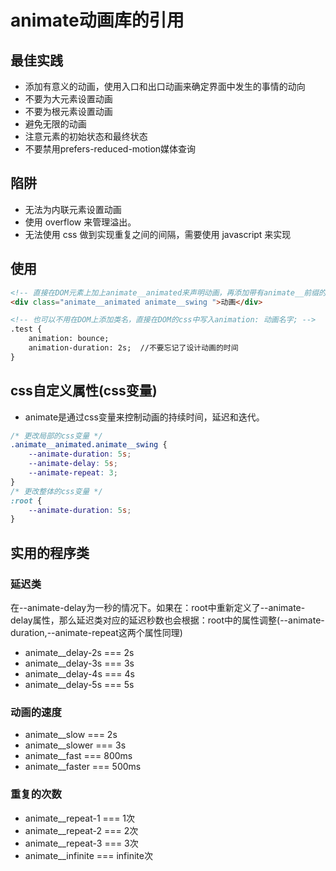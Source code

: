 # animate动画库的引用

## 最佳实践

* 添加有意义的动画，使用入口和出口动画来确定界面中发生的事情的动向
* 不要为大元素设置动画
* 不要为根元素设置动画
* 避免无限的动画
* 注意元素的初始状态和最终状态
* 不要禁用prefers-reduced-motion媒体查询

## 陷阱

* 无法为内联元素设置动画
* 使用 overflow 来管理溢出。
* 无法使用 css 做到实现重复之间的间隔，需要使用 javascript 来实现

## 使用

```html
<!-- 直接在DOM元素上加上animate__animated来声明动画，再添加带有animate__前缀的css类名来添加动画 -->
<div class="animate__animated animate__swing ">动画</div>

<!-- 也可以不用在DOM上添加类名，直接在DOM的css中写入animation: 动画名字; -->
.test {
    animation: bounce;
    animation-duration: 2s;  //不要忘记了设计动画的时间
}
```

## css自定义属性(css变量)

* animate是通过css变量来控制动画的持续时间，延迟和迭代。

```css
/* 更改局部的css变量 */
.animate__animated.animate__swing {
    --animate-duration: 5s;
    --animate-delay: 5s;
    --animate-repeat: 3;
}
/* 更改整体的css变量 */
:root {
    --animate-duration: 5s;
}
```

## 实用的程序类

### 延迟类

在--animate-delay为一秒的情况下。如果在：root中重新定义了--animate-delay属性，那么延迟类对应的延迟秒数也会根据：root中的属性调整(--animate-duration,--animate-repeat这两个属性同理)

* animate__delay-2s === 2s
* animate__delay-3s === 3s
* animate__delay-4s === 4s
* animate__delay-5s === 5s

### 动画的速度

* animate__slow === 2s
* animate__slower === 3s
* animate__fast === 800ms
* animate__faster === 500ms

### 重复的次数

* animate__repeat-1 === 1次
* animate__repeat-2 === 2次
* animate__repeat-3 === 3次
* animate__infinite === infinite次
